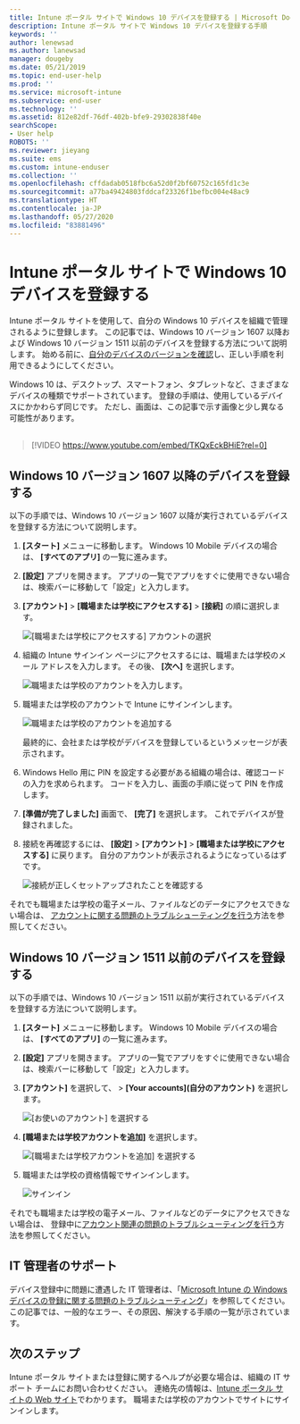```yaml
---
title: Intune ポータル サイトで Windows 10 デバイスを登録する | Microsoft Docs
description: Intune ポータル サイトで Windows 10 デバイスを登録する手順
keywords: ''
author: lenewsad
ms.author: lanewsad
manager: dougeby
ms.date: 05/21/2019
ms.topic: end-user-help
ms.prod: ''
ms.service: microsoft-intune
ms.subservice: end-user
ms.technology: ''
ms.assetid: 812e82df-76df-402b-bfe9-29302838f40e
searchScope:
- User help
ROBOTS: ''
ms.reviewer: jieyang
ms.suite: ems
ms.custom: intune-enduser
ms.collection: ''
ms.openlocfilehash: cffdadab0518fbc6a52d0f2bf60752c165fd1c3e
ms.sourcegitcommit: a77ba49424803fddcaf23326f1befbc004e48ac9
ms.translationtype: HT
ms.contentlocale: ja-JP
ms.lasthandoff: 05/27/2020
ms.locfileid: "83881496"
---
```

# <a name="enroll-windows-10-devices-with-intune-company-portal"></a>Intune ポータル サイトで Windows 10 デバイスを登録する

Intune ポータル サイトを使用して、自分の Windows 10 デバイスを組織で管理されるように登録します。 この記事では、Windows 10 バージョン 1607 以降および Windows 10 バージョン 1511 以前のデバイスを登録する方法について説明します。 始める前に、[自分のデバイスのバージョンを確認](windows-enrollment-company-portal.md#find-windows-10-version-number)し、正しい手順を利用できるようにしてください。  

Windows 10 は、デスクトップ、スマートフォン、タブレットなど、さまざまなデバイスの種類でサポートされています。 登録の手順は、使用しているデバイスにかかわらず同じです。 ただし、画面は、この記事で示す画像と少し異なる可能性があります。  
</br>
> [!VIDEO https://www.youtube.com/embed/TKQxEckBHiE?rel=0]

## <a name="enroll-windows-10-version-1607-and-later-device"></a>Windows 10 バージョン 1607 以降のデバイスを登録する 
以下の手順では、Windows 10 バージョン 1607 以降が実行されているデバイスを登録する方法について説明します。  

1. **[スタート]** メニューに移動します。 Windows 10 Mobile デバイスの場合は、 **[すべてのアプリ]** の一覧に進みます。

2. **[設定]** アプリを開きます。 アプリの一覧でアプリをすぐに使用できない場合は、検索バーに移動して「設定」と入力します。

3. **[アカウント]**  >  **[職場または学校にアクセスする]**  >  **[接続]** の順に選択します。  


    ![[職場または学校にアクセスする] アカウントの選択](./media/w10-enroll-rs1-connect-to-work-or-school.png)  

4. 組織の Intune サインイン ページにアクセスするには、職場または学校のメール アドレスを入力します。 その後、 **[次へ]** を選択します。  


   ![職場または学校のアカウントを入力します。](./media/w10-enroll-rs1-set-up-work-or-school-account.png)  

5. 職場または学校のアカウントで Intune にサインインします。  


    ![職場または学校のアカウントを追加する](./media/w10-enroll-rs1-enter-your-credentials.png)  

    最終的に、会社または学校がデバイスを登録しているというメッセージが表示されます。

6. Windows Hello 用に PIN を設定する必要がある組織の場合は、確認コードの入力を求められます。 コードを入力し、画面の手順に従って PIN を作成します。  

7. **[準備が完了しました]** 画面で、 **[完了]** を選択します。 これでデバイスが登録されました。  

8. 接続を再確認するには、 **[設定]**  >  **[アカウント]**  >  **[職場または学校にアクセスする]** に戻ります。  自分のアカウントが表示されるようになっているはずです。  


    ![接続が正しくセットアップされたことを確認する](./media/w10-enroll-rs1-validate-successful-enrollment.png)  

それでも職場または学校の電子メール、ファイルなどのデータにアクセスできない場合は、 [アカウントに関する問題のトラブルシューティングを行う](troubleshoot-your-windows-10-device-windows.md#troubleshooting-steps-to-follow-if-you-see-access-work-or-school)方法を参照してください。  

## <a name="enroll-windows-10-version-1511-and-earlier-device"></a>Windows 10 バージョン 1511 以前のデバイスを登録する  
以下の手順では、Windows 10 バージョン 1511 以前が実行されているデバイスを登録する方法について説明します。  

1. **[スタート]** メニューに移動します。 Windows 10 Mobile デバイスの場合は、 **[すべてのアプリ]** の一覧に進みます。

2. **[設定]** アプリを開きます。 アプリの一覧でアプリをすぐに使用できない場合は、検索バーに移動して「設定」と入力します。

3. **[アカウント]** を選択して、 >  **[Your accounts]\(自分のアカウント\)** を選択します。  


    ![[お使いのアカウント] を選択する](./media/W10-enroll-2-accounts-your-account.png)  

5. **[職場または学校アカウントを追加]** を選択します。  


    ![[職場または学校アカウントを追加] を選択する](./media/w10-enroll-3-add-work-school-acct.png)  

6. 職場または学校の資格情報でサインインします。  


    ![サインイン](./media/W10-enroll-4-sign-in.png)  

それでも職場または学校の電子メール、ファイルなどのデータにアクセスできない場合は、 登録中に[アカウント関連の問題のトラブルシューティングを行う](troubleshoot-your-windows-10-device-windows.md#troubleshooting-steps-to-follow-if-you-see-your-account)方法を参照してください。  

## <a name="it-administrator-support"></a>IT 管理者のサポート   

デバイス登録中に問題に遭遇した IT 管理者は、「[Microsoft Intune の Windows デバイスの登録に関する問題のトラブルシューティング](https://support.microsoft.com/help/4469913)」を参照してください。 この記事では、一般的なエラー、その原因、解決する手順の一覧が示されています。 

## <a name="next-steps"></a>次のステップ  
Intune ポータル サイトまたは登録に関するヘルプが必要な場合は、組織の IT サポート チームにお問い合わせください。 連絡先の情報は、[Intune ポータル サイトの Web サイト](https://go.microsoft.com/fwlink/?linkid=2010980)でわかります。 職場または学校のアカウントでサイトにサインインします。  

 

